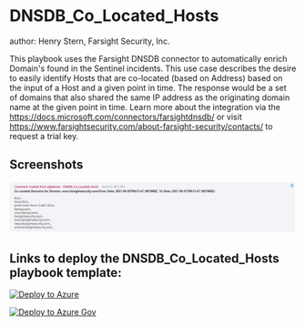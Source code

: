# DNSDB_Co_Located_Hosts
author: Henry Stern, Farsight Security, Inc.

This playbook uses the Farsight DNSDB connector to automatically enrich Domain's found in the Sentinel incidents. This use case describes the desire to easily identify Hosts that are co-located (based on Address) based on the input of a Host and a given point in time. The response would be a set of domains that also shared the same IP address as the originating domain name at the given point in time. 
Learn more about the integration via the https://docs.microsoft.com/connectors/farsightdnsdb/ or visit https://www.farsightsecurity.com/about-farsight-security/contacts/ to request a trial key.

## Screenshots

![Incident Comments](./Graphics/co_located_hosts.png)


## Links to deploy the DNSDB_Co_Located_Hosts playbook template:

[![Deploy to Azure](https://aka.ms/deploytoazurebutton)](https://portal.azure.com/#create/Microsoft.Template/uri/https%3A%2F%2Fraw.githubusercontent.com%2FRamboV%2FAzure-Sentinel%2Fmaster%2FSolutions%2FFarsight%20DNSDB%2FPlaybooks%2FDNSDB_Co_Located_Hosts%2Fazuredeploy.json)

[![Deploy to Azure Gov](https://aka.ms/deploytoazuregovbutton)](https://portal.azure.us/#create/Microsoft.Template/uri/https%3A%2F%2Fraw.githubusercontent.com%2FRamboV%2FAzure-Sentinel%2Fmaster%2FSolutions%2FFarsight%20DNSDB%2FPlaybooks%2FDNSDB_Co_Located_Hosts%2Fazuredeploy.json)
